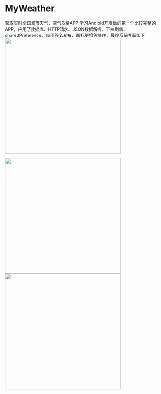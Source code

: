 # MyWeather
获取实时全国城市天气、空气质量APP
学习Android开发做的第一个比较完整的APP，应用了数据库、HTTP请求、JSON数据解析、下拉刷新、sharedPreference、应用签名发布、图标更换等操作，最终系统界面如下
<img src="https://github.com/yhyCloud/MyWeather/blob/master/showInterface/ui_1.jpg" width="375"/>

<img src="https://github.com/yhyCloud/MyWeather/blob/master/showInterface/ui_2.jpg" width="375"/>

<img src="https://github.com/yhyCloud/MyWeather/blob/master/showInterface/ui_3.jpg" width="375"/>
